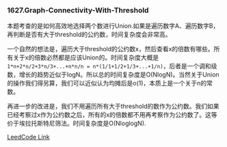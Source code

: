 ### 1627.Graph-Connectivity-With-Threshold

本题考查的是如何高效地选择两个数进行Union.如果是遍历数字A、遍历数字B，再判断是否有大于threshold的公约数，时间复杂度会非常高。

一个自然的想法是，遍历大于threshold的公约数x，然后查看x的倍数有哪些。所有关于x的倍数必然都是应该Union的。时间复杂度大概是```1*n+2*n/2+3*n/3+...+n*n/n = n*(1/1+1/2+1/3+...+1/n)```，后者是一个调和级数，增长的趋势近似于logN。所以总的时间复杂度是O(NlogN)。当然关于Union的操作我们得另算，我们可以近似认为均摊后是o(1)，本质上是一个关于n的常数。

再进一步的改进是，我们不用遍历所有大于threshold的数作为公约数。我们如果已经考察过x作为公约数之后，所有的x的倍数都不用再考察作为公约数了。这等价于埃拉托斯特尼筛法。时间复杂度是O(NloglogN).

[LeedCode Link](https://leetcode.com/problems/graph-connectivity-with-threshold/)
